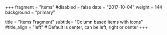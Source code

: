 +++
fragment = "items"
#disabled = false
date = "2017-10-04"
weight = 144
background = "primary"

title = "Items Fragment"
subtitle= "Column based items with icons"
#title_align = "left" # Default is center, can be left, right or center
+++
